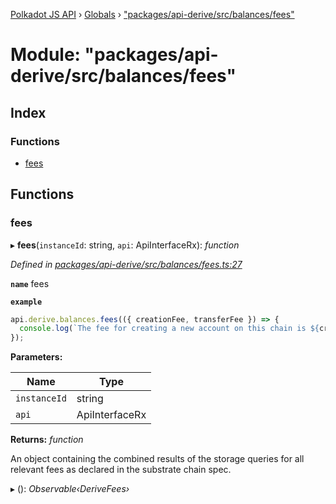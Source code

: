 [Polkadot JS API](../README.md) › [Globals](../globals.md) › ["packages/api-derive/src/balances/fees"](_packages_api_derive_src_balances_fees_.md)

# Module: "packages/api-derive/src/balances/fees"

## Index

### Functions

* [fees](_packages_api_derive_src_balances_fees_.md#fees)

## Functions

###  fees

▸ **fees**(`instanceId`: string, `api`: ApiInterfaceRx): *function*

*Defined in [packages/api-derive/src/balances/fees.ts:27](https://github.com/polkadot-js/api/blob/825365bb13/packages/api-derive/src/balances/fees.ts#L27)*

**`name`** fees

**`example`** 
<BR>

```javascript
api.derive.balances.fees(({ creationFee, transferFee }) => {
  console.log(`The fee for creating a new account on this chain is ${creationFee} units. The fee required for making a transfer is ${transferFee} units.`);
});
```

**Parameters:**

Name | Type |
------ | ------ |
`instanceId` | string |
`api` | ApiInterfaceRx |

**Returns:** *function*

An object containing the combined results of the storage queries for
all relevant fees as declared in the substrate chain spec.

▸ (): *Observable‹DeriveFees›*

